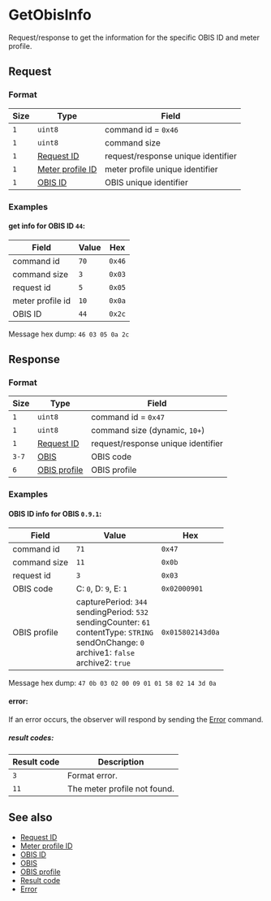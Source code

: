 # GetObisInfo

Request/response to get the information for the specific OBIS ID and meter profile.


## Request

### Format

| Size | Type                                             | Field                              |
| ---- | ------------------------------------------------ | ---------------------------------- |
| `1`  | `uint8`                                          | command id = `0x46`                |
| `1`  | `uint8`                                          | command size                       |
| `1`  | [Request ID](../types.md#request-id)             | request/response unique identifier |
| `1`  | [Meter profile ID](../types.md#meter-profile-id) | meter profile unique identifier    |
| `1`  | [OBIS ID](../types.md#obis-id)                   | OBIS unique identifier             |


### Examples

#### get info for OBIS ID `44`:

| Field            | Value | Hex    |
| ---------------- | ----- | ------ |
| command id       | `70`  | `0x46` |
| command size     | `3`   | `0x03` |
| request id       | `5`   | `0x05` |
| meter profile id | `10`  | `0x0a` |
| OBIS ID          | `44`  | `0x2c` |

Message hex dump: `46 03 05 0a 2c`


## Response

### Format

| Size  | Type                                     | Field                              |
| ----- | ---------------------------------------- | ---------------------------------- |
| `1`   | `uint8`                                  | command id = `0x47`                |
| `1`   | `uint8`                                  | command size (dynamic, `10+`)      |
| `1`   | [Request ID](../types.md#request-id)     | request/response unique identifier |
| `3-7` | [OBIS](../types.md#obis)                 | OBIS code                          |
| `6`   | [OBIS profile](../types.md#obis-profile) | OBIS profile                       |


### Examples

#### OBIS ID info for OBIS `0.9.1`:

| Field        | Value                                                                                                                                                                         | Hex              |
| ------------ | ----------------------------------------------------------------------------------------------------------------------------------------------------------------------------- | ---------------- |
| command id   | `71`                                                                                                                                                                          | `0x47`           |
| command size | `11`                                                                                                                                                                          | `0x0b`           |
| request id   | `3`                                                                                                                                                                           | `0x03`           |
| OBIS code    | C: `0`, D: `9`, E: `1`                                                                                                                                                        | `0x02000901`     |
| OBIS profile | capturePeriod: `344` <br/> sendingPeriod: `532` <br/> sendingCounter: `61` <br/> contentType: `STRING` <br/> sendOnChange: `0` <br/> archive1: `false` <br/> archive2: `true` | `0x015802143d0a` |

Message hex dump: `47 0b 03 02 00 09 01 01 58 02 14 3d 0a`

#### error:

If an error occurs, the observer will respond by sending the [Error](./uplink/Error.md) command.

##### result codes:

| Result code | Description                  |
| ----------- | ---------------------------- |
| `3`         | Format error.                |
| `11`        | The meter profile not found. |

## See also

* [Request ID](../types.md#request-id)
* [Meter profile ID](../types.md#meter-profile-id)
* [OBIS ID](../types.md#obis-id)
* [OBIS](../types.md#obis)
* [OBIS profile](../types.md#obis-profile)
* [Result code](../types.md#result-code)
* [Error](./uplink/Error.md)
